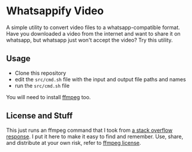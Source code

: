 # Whatsappify Video

A simple utility to convert video files to a whatsapp-compatible format. Have you downloaded a video from the internet and want to share it on whatsapp, but whatsapp just won't accept the video? Try this utility.

## Usage
 - Clone this repository
 - edit the `src/cmd.sh` file with the input and output file paths and names
 - run the `src/cmd.sh` file


You will need to install [ffmpeg](https://ffmpeg.org/download.html) too.

## License and Stuff

This just runs an ffmpeg command that I took from [a stack overflow response](https://stackoverflow.com/questions/39887869/ffmpeg-whatsapp-video-format-not-supported). I put it here to make it easy to find and remember. Use, share, and distribute at your own risk, refer to [ffmpeg license](https://www.ffmpeg.org/legal.html).
